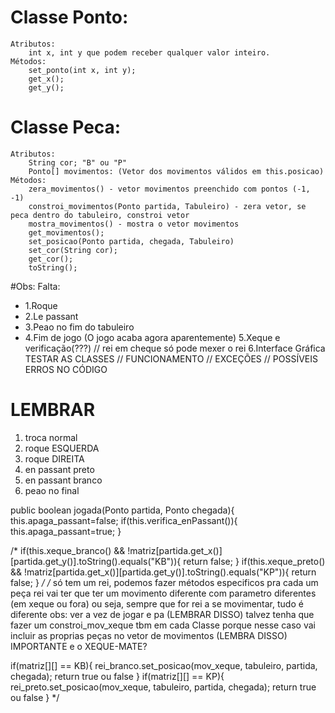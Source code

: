 # Classe Ponto:
	Atributos:
		int x, int y que podem receber qualquer valor inteiro.
	Métodos:
		set_ponto(int x, int y);
		get_x();
		get_y();

# Classe Peca:
	Atributos:
		String cor; "B" ou "P"
		Ponto[] movimentos: (Vetor dos movimentos válidos em this.posicao)
	Métodos:
		zera_movimentos() - vetor movimentos preenchido com pontos (-1, -1)
		constroi_movimentos(Ponto partida, Tabuleiro) - zera vetor, se peca dentro do tabuleiro, constroi vetor
		mostra_movimentos() - mostra o vetor movimentos
		get_movimentos();
		set_posicao(Ponto partida, chegada, Tabuleiro)
		set_cor(String cor);
		get_cor();
		toString();

#Obs:
	Falta:
-	1.Roque
-	2.Le passant
-	3.Peao no fim do tabuleiro
- 4.Fim de jogo (O jogo acaba agora aparentemente)
	5.Xeque e verificação(???) // rei em cheque só pode mexer o rei
	6.Interface Gráfica
	TESTAR AS CLASSES // FUNCIONAMENTO // EXCEÇÕES // POSSÍVEIS ERROS NO CÓDIGO

# LEMBRAR
1. troca normal
2. roque ESQUERDA
3. roque DIREITA
4. en passant preto
5. en passant branco
6. peao no final


public boolean jogada(Ponto partida, Ponto chegada){
	this.apaga_passant=false;
	if(this.verifica_enPassant()){
		this.apaga_passant=true;
	}

/*
if(this.xeque_branco() && !matriz[partida.get_x()][partida.get_y()].toString().equals("KB")){
	return false;
}
if(this.xeque_preto() && !matriz[partida.get_x()][partida.get_y()].toString().equals("KP")){
	return false;
}
*/
/* só tem um rei, podemos fazer métodos especificos pra cada um
	 peça rei vai ter que ter um movimento diferente com parametro diferentes (em xeque ou fora)
	 ou seja, sempre que for rei a se movimentar, tudo é diferente
	 obs: ver a vez de jogar e pa (LEMBRAR DISSO)
	 talvez tenha que fazer um constroi_mov_xeque tbm em cada Classe
	 porque nesse caso vai incluir as proprias peças no vetor de movimentos (LEMBRA DISSO) IMPORTANTE
	 e o XEQUE-MATE?

if(matriz[][] == KB){
rei_branco.set_posicao(mov_xeque, tabuleiro, partida, chegada);
return true ou false
}
if(matriz[][] == KP){
rei_preto.set_posicao(mov_xeque, tabuleiro, partida, chegada);
return true ou false
}
*/
